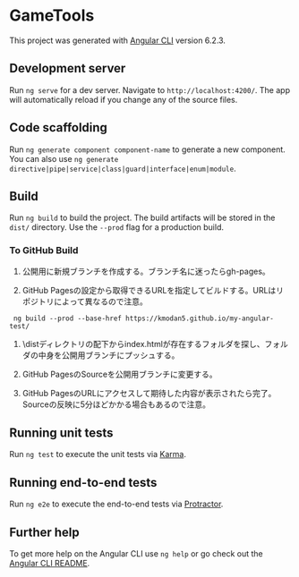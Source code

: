 # GameTools

This project was generated with [Angular CLI](https://github.com/angular/angular-cli) version 6.2.3.

## Development server

Run `ng serve` for a dev server. Navigate to `http://localhost:4200/`. The app will automatically reload if you change any of the source files.

## Code scaffolding

Run `ng generate component component-name` to generate a new component. You can also use `ng generate directive|pipe|service|class|guard|interface|enum|module`.

## Build

Run `ng build` to build the project. The build artifacts will be stored in the `dist/` directory. Use the `--prod` flag for a production build.

### To GitHub Build

1. 公開用に新規ブランチを作成する。ブランチ名に迷ったらgh-pages。

1. GitHub Pagesの設定から取得できるURLを指定してビルドする。URLはリポジトリによって異なるので注意。
```
 ng build --prod --base-href https://kmodan5.github.io/my-angular-test/
```

1. \distディレクトリの配下からindex.htmlが存在するフォルダを探し、フォルダの中身を公開用ブランチにプッシュする。

1. GitHub PagesのSourceを公開用ブランチに変更する。

1. GitHub PagesのURLにアクセスして期待した内容が表示されたら完了。Sourceの反映に5分ほどかかる場合もあるので注意。

## Running unit tests

Run `ng test` to execute the unit tests via [Karma](https://karma-runner.github.io).

## Running end-to-end tests

Run `ng e2e` to execute the end-to-end tests via [Protractor](http://www.protractortest.org/).

## Further help

To get more help on the Angular CLI use `ng help` or go check out the [Angular CLI README](https://github.com/angular/angular-cli/blob/master/README.md).

